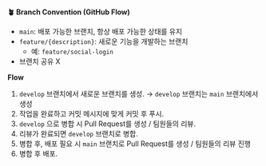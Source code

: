 **🪴 Branch Convention (GitHub Flow)**

- `main`: 배포 가능한 브랜치, 항상 배포 가능한 상태를 유지
- `feature/{description}`: 새로운 기능을 개발하는 브랜치
    - 예: `feature/social-login`
- 브랜치 공유 X

**Flow**

1. `develop` 브랜치에서 새로운 브랜치를 생성. → `develop` 브랜치는 `main` 브랜치에서 생성
2. 작업을 완료하고 커밋 메시지에 맞게 커밋 후 푸시.
3. `develop` 으로 병합 시 Pull Request를 생성 / 팀원들의 리뷰.
4. 리뷰가 완료되면 `develop` 브랜치로 병합.
5. 병합 후, 배포 필요 시 `main` 브랜치로 Pull Request를 생성 / 팀원들의 리뷰 진행 
6. 병합 후 배포.
